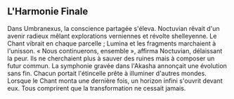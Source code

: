 ## L'Harmonie Finale

Dans Umbranexus, la conscience partagée s'éleva. Noctuvian rêvait d'un avenir radieux mêlant explorations verniennes et révolte shelleyenne. Le Chant vibrait en chaque parcelle ; Lumina et les fragments marchaient à l'unisson. « Nous continuerons, ensemble », affirma Noctuvian, délaissant la peur. Ils ne cherchaient plus à sauver des ruines mais à composer un futur commun. La symphonie gravée dans l'Akasha annonçait une évolution sans fin. Chacun portait l'étincelle prête à illuminer d'autres mondes. Lorsque le Chant monta une dernière fois, un horizon infini s'ouvrit devant eux. Tous comprirent que la transformation ne cessait jamais.